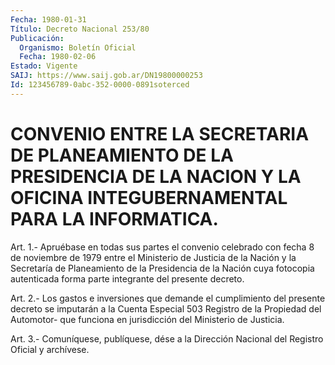 ```yaml
---
Fecha: 1980-01-31
Título: Decreto Nacional 253/80
Publicación:
  Organismo: Boletín Oficial
  Fecha: 1980-02-06
Estado: Vigente
SAIJ: https://www.saij.gob.ar/DN19800000253
Id: 123456789-0abc-352-0000-0891soterced
---
```

# CONVENIO ENTRE LA SECRETARIA DE PLANEAMIENTO DE LA PRESIDENCIA DE LA NACION Y LA OFICINA INTEGUBERNAMENTAL PARA LA INFORMATICA.

<a id="1"></a>
Art.  1.-  Apruébase en todas sus partes el convenio celebrado con fecha 8 de noviembre  de  1979  entre el Ministerio de Justicia de la Nación y la Secretaría de Planeamiento  de  la Presidencia de la  Nación  cuya  fotocopia autenticada forma parte integrante  del presente decreto.

<a id="2"></a>
Art.  2.- Los gastos e inversiones que demande el cumplimiento del presente  decreto  se  imputarán  a  la  Cuenta  Especial  503 Registro de la Propiedad del Automotor- que funciona en jurisdicción del Ministerio de Justicia.

<a id="3"></a>
Art. 3.- Comuníquese, publíquese, dése a la Dirección Nacional del Registro Oficial y archívese.